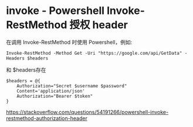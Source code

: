 # invoke - Powershell Invoke-RestMethod 授权 header

在调用 Invoke-RestMethod 时使用 Powershell，例如:
```
Invoke-RestMethod -Method Get -Uri "https://google.com/api/GetData" -Headers $headers
```
和 $headers存在

```
$headers = @{
    Authorization="Secret $username $password"
    Content='application/json'
    Authorization="Bearer $token"
}
```

https://stackoverflow.com/questions/54191266/powershell-invoke-restmethod-authorization-header